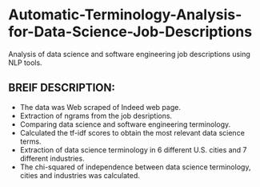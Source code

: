 # Automatic-Terminology-Analysis-for-Data-Science-Job-Descriptions
Analysis of data science and software engineering job descriptions using NLP tools.

## BREIF DESCRIPTION:

- The data was Web scraped of Indeed web page. 
- Extraction of ngrams from the job desriptions. 
- Comparing data science and software engineering terminology. 
- Calculated the tf-idf scores to obtain the most relevant data science terms. 
- Extraction of data science terminology in 6 different U.S. cities and 7 different industries. 
- The chi-squared of independence between data science terminology, cities and industries was calculated.

